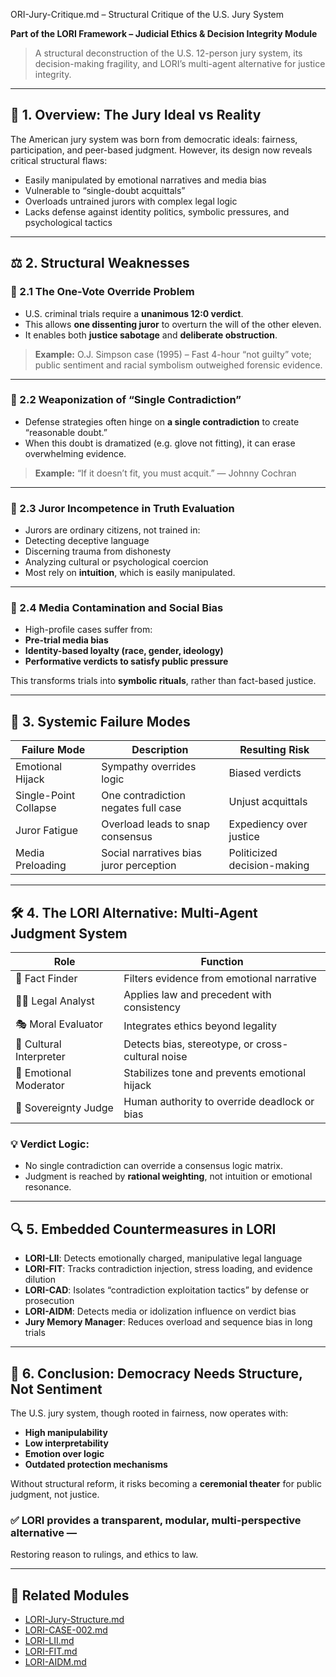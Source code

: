 ORI-Jury-Critique.md – Structural Critique of the U.S. Jury System

**Part of the LORI Framework – Judicial Ethics & Decision Integrity Module**
> A structural deconstruction of the U.S. 12-person jury system, its decision-making fragility, and LORI’s multi-agent alternative for justice integrity.

---

## 🧱 1. Overview: The Jury Ideal vs Reality

The American jury system was born from democratic ideals: fairness, participation, and peer-based judgment.
However, its design now reveals critical structural flaws:

- Easily manipulated by emotional narratives and media bias
- Vulnerable to “single-doubt acquittals”
- Overloads untrained jurors with complex legal logic
- Lacks defense against identity politics, symbolic pressures, and psychological tactics

---

## ⚖️ 2. Structural Weaknesses

### 🔸 2.1 The One-Vote Override Problem
- U.S. criminal trials require a **unanimous 12:0 verdict**.
- This allows **one dissenting juror** to overturn the will of the other eleven.
- It enables both **justice sabotage** and **deliberate obstruction**.

> **Example:** O.J. Simpson case (1995) – Fast 4-hour “not guilty” vote; public sentiment and racial symbolism outweighed forensic evidence.

---

### 🔸 2.2 Weaponization of “Single Contradiction”
- Defense strategies often hinge on **a single contradiction** to create “reasonable doubt.”
- When this doubt is dramatized (e.g. glove not fitting), it can erase overwhelming evidence.

> **Example:** “If it doesn’t fit, you must acquit.” — Johnny Cochran

---

### 🔸 2.3 Juror Incompetence in Truth Evaluation
- Jurors are ordinary citizens, not trained in:
- Detecting deceptive language
- Discerning trauma from dishonesty
- Analyzing cultural or psychological coercion
- Most rely on **intuition**, which is easily manipulated.

---

### 🔸 2.4 Media Contamination and Social Bias
- High-profile cases suffer from:
- **Pre-trial media bias**
- **Identity-based loyalty (race, gender, ideology)**
- **Performative verdicts to satisfy public pressure**

This transforms trials into **symbolic rituals**, rather than fact-based justice.

---

## 🧠 3. Systemic Failure Modes

| Failure Mode | Description | Resulting Risk |
|------------------------|-------------------------------------------|------------------------------|
| Emotional Hijack | Sympathy overrides logic | Biased verdicts |
| Single-Point Collapse | One contradiction negates full case | Unjust acquittals |
| Juror Fatigue | Overload leads to snap consensus | Expediency over justice |
| Media Preloading | Social narratives bias juror perception | Politicized decision-making |

---

## 🛠️ 4. The LORI Alternative: Multi-Agent Judgment System

| Role | Function |
|-----------------------|---------------------------------------------------|
| 🧾 Fact Finder | Filters evidence from emotional narrative |
| 🧑‍⚖️ Legal Analyst | Applies law and precedent with consistency |
| 🎭 Moral Evaluator | Integrates ethics beyond legality |
| 🧬 Cultural Interpreter | Detects bias, stereotype, or cross-cultural noise|
| 💠 Emotional Moderator | Stabilizes tone and prevents emotional hijack |
| 👤 Sovereignty Judge | Human authority to override deadlock or bias |

### 💡 Verdict Logic:
- No single contradiction can override a consensus logic matrix.
- Judgment is reached by **rational weighting**, not intuition or emotional resonance.

---

## 🔍 5. Embedded Countermeasures in LORI

- **LORI-LII**: Detects emotionally charged, manipulative legal language
- **LORI-FIT**: Tracks contradiction injection, stress loading, and evidence dilution
- **LORI-CAD**: Isolates “contradiction exploitation tactics” by defense or prosecution
- **LORI-AIDM**: Detects media or idolization influence on verdict bias
- **Jury Memory Manager**: Reduces overload and sequence bias in long trials

---

## 🚨 6. Conclusion: Democracy Needs Structure, Not Sentiment

The U.S. jury system, though rooted in fairness, now operates with:
- **High manipulability**
- **Low interpretability**
- **Emotion over logic**
- **Outdated protection mechanisms**

Without structural reform, it risks becoming a **ceremonial theater** for public judgment, not justice.

### ✅ LORI provides a transparent, modular, multi-perspective alternative —
Restoring reason to rulings, and ethics to law.

---

## 📎 Related Modules

- [LORI-Jury-Structure.md](Modules_Structure_Map.md)
- [LORI-CASE-002.md](../cases/LORI-CASE-002.md)
- [LORI-LII.md](modules/LORI-FIT/LORI-FIT.md)
- [LORI-FIT.md](modules/LORI-FIT/LORI-FIT.md)
- [LORI-AIDM.md](modules/LII.md)
